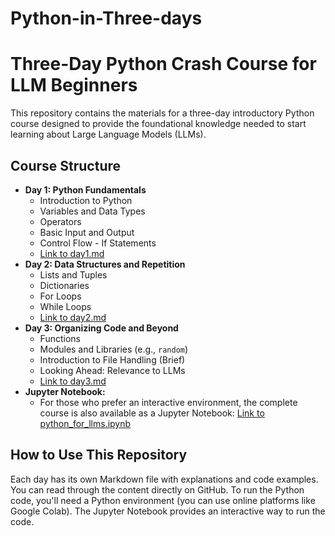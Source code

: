 # Python-in-Three-days
# Three-Day Python Crash Course for LLM Beginners

This repository contains the materials for a three-day introductory Python course designed to provide the foundational knowledge needed to start learning about Large Language Models (LLMs).

## Course Structure

* **Day 1: Python Fundamentals**
    * Introduction to Python
    * Variables and Data Types
    * Operators
    * Basic Input and Output
    * Control Flow - If Statements
    * [Link to day1.md](Day1.md)
* **Day 2: Data Structures and Repetition**
    * Lists and Tuples
    * Dictionaries
    * For Loops
    * While Loops
    * [Link to day2.md](Day2.md)
* **Day 3: Organizing Code and Beyond**
    * Functions
    * Modules and Libraries (e.g., `random`)
    * Introduction to File Handling (Brief)
    * Looking Ahead: Relevance to LLMs
    * [Link to day3.md](Day3.md)
* **Jupyter Notebook:**
    * For those who prefer an interactive environment, the complete course is also available as a Jupyter Notebook: [Link to python_for_llms.ipynb](https://colab.research.google.com/drive/1uxKRO9m7mYFRn88Tjcrv0U9_7BO-nGyM?usp=sharing)

## How to Use This Repository

Each day has its own Markdown file with explanations and code examples. You can read through the content directly on GitHub. To run the Python code, you'll need a Python environment (you can use online platforms like Google Colab).  The Jupyter Notebook provides an interactive way to run the code.
